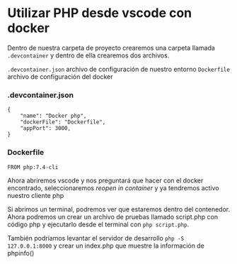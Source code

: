# Utilizar PHP desde vscode con docker

Dentro de nuestra carpeta de proyecto crearemos una carpeta llamada `.devcontainer` y dentro de ella crearemos dos archivos.

`.devcontainer.json` archivo de configuración de nuestro entorno
`Dockerfile`         archivo de configuración del docker

### .devcontainer.json
```
{
    "name": "Docker php",
    "dockerFile": "Dockerfile",
    "appPort": 3000,
}
```

### Dockerfile
```
FROM php:7.4-cli
```

Ahora abriremos vscode y nos preguntará que hacer con el docker encontrado, seleccionaremos _reopen in container_ y ya tendremos activo nuestro cliente php

Si abrimos un terminal, podremos ver que estaremos dentro del contenedor. Ahora podremos un crear un archivo de pruebas llamado script.php con código php y ejecutarlo desde el terminal con `php script.php`.

También podríamos levantar el servidor de desarrollo `php -S 127.0.0.1:8000` y crear un index.php que muestre la información de phpinfo()